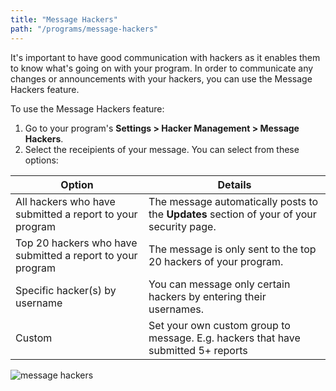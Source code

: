 ```yaml
---
title: "Message Hackers"
path: "/programs/message-hackers"
---
```


It's important to have good communication with hackers as it enables them to know what's going on with your program. In order to communicate any changes or announcements with your hackers, you can use the Message Hackers feature. 

To use the Message Hackers feature:
1. Go to your program's **Settings > Hacker Management > Message Hackers**. 
2. Select the receipients of your message. You can select from these options: 

Option | Details
------ | -------
All hackers who have submitted a report to your program | The message automatically posts to the **Updates** section of your of your security page. 
Top 20 hackers who have submitted a report to your program | The message is only sent to the top 20 hackers of your program. 
Specific hacker(s) by username | You can message only certain hackers by entering their usernames. 
Custom | Set your own custom group to message. E.g. hackers that have submitted 5+ reports

![message hackers](https://github.com/Hacker0x01/docs.hackerone.com/blob/master/docs/programs/images/message-hackers.png?raw=true)
